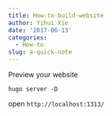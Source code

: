 ```yaml
---
title: How-to-build-website
author: Yihui Xie
date: '2017-06-13'
categories:
  - How-to
slug: a-quick-note
---
```


Preview your website

```shell
hugo server -D
```
open `http://localhost:1313/`